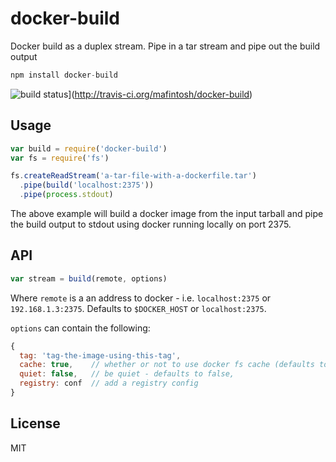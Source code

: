 # docker-build

Docker build as a duplex stream. Pipe in a tar stream and pipe out the build output

``` js
npm install docker-build
```

![build status](http://img.shields.io/travis/mafintosh/docker-build.svg?style=flat)](http://travis-ci.org/mafintosh/docker-build)

## Usage

``` js
var build = require('docker-build')
var fs = require('fs')

fs.createReadStream('a-tar-file-with-a-dockerfile.tar')
  .pipe(build('localhost:2375'))
  .pipe(process.stdout)
```

The above example will build a docker image from the input tarball
and pipe the build output to stdout using docker running locally on port 2375.

## API

``` js
var stream = build(remote, options)
```

Where `remote` is a an address to docker - i.e. `localhost:2375` or `192.168.1.3:2375`. Defaults to `$DOCKER_HOST` or `localhost:2375`.

`options` can contain the following:

``` js
{
  tag: 'tag-the-image-using-this-tag',
  cache: true,    // whether or not to use docker fs cache (defaults to true)
  quiet: false,   // be quiet - defaults to false,
  registry: conf  // add a registry config
}
```


## License

MIT